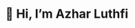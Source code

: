 <h1 align='center' >👋 Hi, I’m Azhar Luthfi</h1>
<!---
azharluthfi14/azharluthfi14 is a ✨ special ✨ repository because its `README.md` (this file) appears on your GitHub profile.
You can click the Preview link to take a look at your changes.
--->
